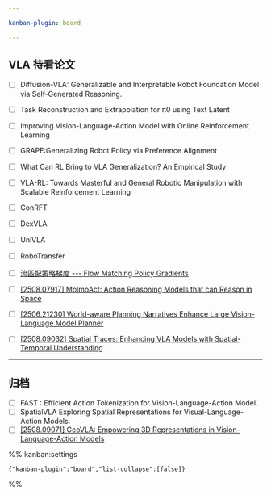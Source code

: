 ```yaml
---

kanban-plugin: board

---
```


## VLA 待看论文

- [ ] Diffusion-VLA: Generalizable and Interpretable Robot Foundation Model via Self-Generated Reasoning.
- [ ] Task Reconstruction and Extrapolation for π0 using Text Latent
- [ ] Improving Vision-Language-Action Model with Online Reinforcement Learning
- [ ] GRAPE:Generalizing Robot Policy via Preference Alignment
- [ ] What Can RL Bring to VLA Generalization? An Empirical Study
- [ ] VLA-RL: Towards Masterful and General Robotic Manipulation with Scalable Reinforcement Learning
- [ ] ConRFT
- [ ] DexVLA
- [ ] UniVLA
- [ ] RoboTransfer
- [ ] [流匹配策略梯度 --- Flow Matching Policy Gradients](https://flowreinforce.github.io/)
- [ ] [[2508.07917] MolmoAct: Action Reasoning Models that can Reason in Space](https://arxiv.org/abs/2508.07917)
- [ ] [[2506.21230] World-aware Planning Narratives Enhance Large Vision-Language Model Planner](https://arxiv.org/abs/2506.21230)
- [ ] [[2508.09032] Spatial Traces: Enhancing VLA Models with Spatial-Temporal Understanding](https://arxiv.org/abs/2508.09032)


***

## 归档

- [ ] FAST : Efficient Action Tokenization for Vision-Language-Action Model.
- [ ] SpatialVLA Exploring Spatial Representations for Visual-Language-Action Models.
- [ ] [[2508.09071] GeoVLA: Empowering 3D Representations in Vision-Language-Action Models](https://arxiv.org/abs/2508.09071)

%% kanban:settings
```
{"kanban-plugin":"board","list-collapse":[false]}
```
%%